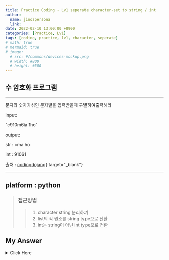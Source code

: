 ```yaml
---
title: Practice Coding - Lv1 seperate character-set to string / int
author:
  name: jinozpersona
  link: 
date: 2022-02-10 13:00:00 +0900
categories: [Practice, Lv1]
tags: [coding, practice, lv1, character, seperate]
# math: true
# mermaid: true
# image:
  # src: #/commons/devices-mockup.png
  # width: #800
  # height: #500
---
```


수 암호화 프로그램
-------------

***

문자와 숫자가섞인 문자열을 입력받을때 구별하여출력해라

input:

"c910m6ia 1ho"

output:

str : cma ho

int : 91061

출처 : [codingdojang](<https://codingdojang.com/scode/646?answer_mode=hide>){:target="_blank"}

***


## platform : python
> ### 접근방법
>    > 1. character string 분리하기
>    > 2. list의 각 원소를 string type으로 전환
>    > 3. int는 string이 아닌 int type으로 전환


## My Answer
<details><summary>Click Here</summary>


<pre>
<code>
input_charset = "c910m6ia 1ho"
print("input : {}\n type : {}\n\n".format(input_charset, type(input_charset)))

strset = []
intset = []
intset_int = []

for tstr in input_charset:
  if tstr.isdigit():
    intset.append(tstr)
    intset_int.append(int(tstr))
  else:
    strset.append(tstr)

# print("str : {}".format(', '.join(strset).replace(', ','')))
# print("int : {}".format(', '.join(intset).replace(', ','')))
print("str : {}".format(''.join(strset)))
print("int : {}".format(''.join(intset)))
print("----****----")
print("strset string list : {}".format(strset))
print("intset string list : {}".format(intset))
print("intset int list : {}".format(intset_int))
print("----****----")
conv_intset = int(''.join(intset))
print("convert to int type from intset: {}, converted type: {}".format(conv_intset, type(conv_intset)))

</code>
</pre>

</details>
